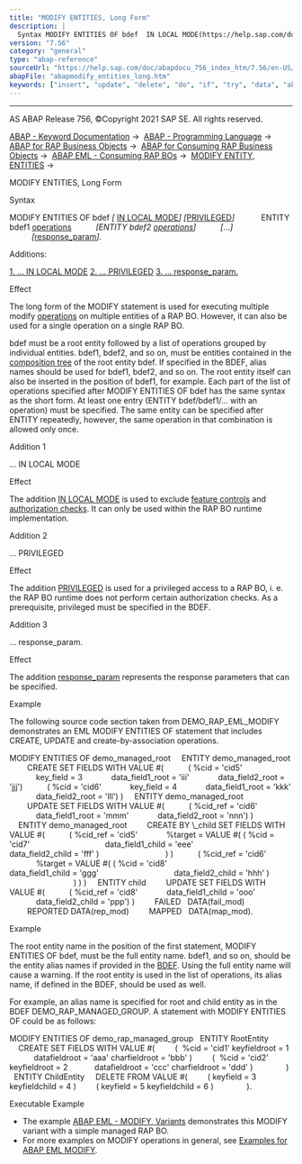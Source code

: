 ```yaml
---
title: "MODIFY ENTITIES, Long Form"
description: |
  Syntax MODIFY ENTITIES OF bdef  IN LOCAL MODE(https://help.sap.com/doc/abapdocu_756_index_htm/7.56/en-US/abapin_local_mode.htm) PRIVILEGED(https://help.sap.com/doc/abapdocu_756_index_htm/7.56/en-US/abapeml_privileged.htm) ENTITY bdef1 operations(https://help.sap.com/doc/abapdoc
version: "7.56"
category: "general"
type: "abap-reference"
sourceUrl: "https://help.sap.com/doc/abapdocu_756_index_htm/7.56/en-US/abapmodify_entities_long.htm"
abapFile: "abapmodify_entities_long.htm"
keywords: ["insert", "update", "delete", "do", "if", "try", "data", "abapmodify", "entities", "long"]
---
```


* * *

AS ABAP Release 756, ©Copyright 2021 SAP SE. All rights reserved.

[ABAP - Keyword Documentation](https://help.sap.com/doc/abapdocu_756_index_htm/7.56/en-US/abenabap.htm) →  [ABAP - Programming Language](https://help.sap.com/doc/abapdocu_756_index_htm/7.56/en-US/abenabap_reference.htm) →  [ABAP for RAP Business Objects](https://help.sap.com/doc/abapdocu_756_index_htm/7.56/en-US/abenabap_for_rap_bos.htm) →  [ABAP for Consuming RAP Business Objects](https://help.sap.com/doc/abapdocu_756_index_htm/7.56/en-US/abenabap_consume_rap_bos.htm) →  [ABAP EML - Consuming RAP BOs](https://help.sap.com/doc/abapdocu_756_index_htm/7.56/en-US/abeneml.htm) →  [MODIFY ENTITY, ENTITIES](https://help.sap.com/doc/abapdocu_756_index_htm/7.56/en-US/abapmodify_entity_entities.htm) → 

MODIFY ENTITIES, Long Form

Syntax

MODIFY ENTITIES OF bdef *\[* [IN LOCAL MODE](https://help.sap.com/doc/abapdocu_756_index_htm/7.56/en-US/abapin_local_mode.htm)*\]* *\[*[PRIVILEGED](https://help.sap.com/doc/abapdocu_756_index_htm/7.56/en-US/abapeml_privileged.htm)*\]*
           ENTITY bdef1 [operations](https://help.sap.com/doc/abapdocu_756_index_htm/7.56/en-US/abapmodify_entity_entities_op.htm)
          *\[*ENTITY bdef2 [operations](https://help.sap.com/doc/abapdocu_756_index_htm/7.56/en-US/abapmodify_entity_entities_op.htm)*\]*
          *\[*...*\]*
          *\[*[response\_param](https://help.sap.com/doc/abapdocu_756_index_htm/7.56/en-US/abapeml_response.htm)*\]*.

Additions:

[1\. ... IN LOCAL MODE](#!ABAP_ADDITION_1@1@)
[2\. ... PRIVILEGED](#!ABAP_ADDITION_2@2@)
[3\. ... response\_param.](#!ABAP_ADDITION_3@3@)

Effect

The long form of the MODIFY statement is used for executing multiple modify [operations](https://help.sap.com/doc/abapdocu_756_index_htm/7.56/en-US/abapmodify_entity_entities_op.htm) on multiple entities of a RAP BO. However, it can also be used for a single operation on a single RAP BO.

bdef must be a root entity followed by a list of operations grouped by individual entities. bdef1, bdef2, and so on, must be entities contained in the [composition tree](https://help.sap.com/doc/abapdocu_756_index_htm/7.56/en-US/abencds_composition_tree_glosry.htm "Glossary Entry") of the root entity bdef. If specified in the BDEF, alias names should be used for bdef1, bdef2, and so on. The root entity itself can also be inserted in the position of bdef1, for example. Each part of the list of operations specified after MODIFY ENTITIES OF bdef has the same syntax as the short form. At least one entry (ENTITY bdef/bdef1/... with an operation) must be specified. The same entity can be specified after ENTITY repeatedly, however, the same operation in that combination is allowed only once.

Addition 1   

... IN LOCAL MODE

Effect

The addition [IN LOCAL MODE](https://help.sap.com/doc/abapdocu_756_index_htm/7.56/en-US/abapin_local_mode.htm) is used to exclude [feature controls](https://help.sap.com/doc/abapdocu_756_index_htm/7.56/en-US/abenbdl_actions_fc.htm) and [authorization checks](https://help.sap.com/doc/abapdocu_756_index_htm/7.56/en-US/abenbdl_authorization.htm). It can only be used within the RAP BO runtime implementation.

Addition 2   

... PRIVILEGED

Effect

The addition [PRIVILEGED](https://help.sap.com/doc/abapdocu_756_index_htm/7.56/en-US/abapeml_privileged.htm) is used for a privileged access to a RAP BO, i. e. the RAP BO runtime does not perform certain authorization checks. As a prerequisite, privileged must be specified in the BDEF.

Addition 3   

... response\_param.

Effect

The addition [response\_param](https://help.sap.com/doc/abapdocu_756_index_htm/7.56/en-US/abapeml_response.htm) represents the response parameters that can be specified.

Example

The following source code section taken from DEMO\_RAP\_EML\_MODIFY demonstrates an EML MODIFY ENTITIES OF statement that includes CREATE, UPDATE and create-by-association operations.

MODIFY ENTITIES OF demo\_managed\_root
    ENTITY demo\_managed\_root
        CREATE SET FIELDS WITH VALUE #(
          ( %cid = 'cid5'
            key\_field = 3
            data\_field1\_root = 'iii'
            data\_field2\_root = 'jjj')
          ( %cid = 'cid6'
            key\_field = 4
            data\_field1\_root = 'kkk'
            data\_field2\_root = 'lll') )
    ENTITY demo\_managed\_root
        UPDATE SET FIELDS WITH VALUE #(
          ( %cid\_ref = 'cid6'
            data\_field1\_root = 'mmm'
            data\_field2\_root = 'nnn') )
    ENTITY demo\_managed\_root
        CREATE BY \\\_child SET FIELDS WITH VALUE #(
          ( %cid\_ref = 'cid5'
            %target = VALUE #( ( %cid = 'cid7'
                                 data\_field1\_child = 'eee'
                                 data\_field2\_child = 'fff' )
                             ) )
          ( %cid\_ref = 'cid6'
            %target = VALUE #( ( %cid = 'cid8'
                                 data\_field1\_child = 'ggg'
                                 data\_field2\_child = 'hhh' )
                             ) ) )
    ENTITY child
        UPDATE SET FIELDS WITH VALUE #(
          ( %cid\_ref = 'cid8'
            data\_field1\_child = 'ooo'
            data\_field2\_child = 'ppp') )
        FAILED   DATA(fail\_mod)
        REPORTED DATA(rep\_mod)
        MAPPED   DATA(map\_mod).

Example

The root entity name in the position of the first statement, MODIFY ENTITIES OF bdef, must be the full entity name. bdef1, and so on, should be the entity alias names if provided in the [BDEF](https://help.sap.com/doc/abapdocu_756_index_htm/7.56/en-US/abencds_behavior_definition_glosry.htm "Glossary Entry"). Using the full entity name will cause a warning. If the root entity is used in the list of operations, its alias name, if defined in the BDEF, should be used as well.

For example, an alias name is specified for root and child entity as in the BDEF DEMO\_RAP\_MANAGED\_GROUP. A statement with MODIFY ENTITIES OF could be as follows:

MODIFY ENTITIES OF demo\_rap\_managed\_group
  ENTITY RootEntity
    CREATE SET FIELDS WITH VALUE #(
        (  %cid = 'cid1' keyfieldroot = 1
           datafieldroot = 'aaa' charfieldroot = 'bbb' )
        (  %cid = 'cid2' keyfieldroot = 2
           datafieldroot = 'ccc' charfieldroot = 'ddd' )
              )
  ENTITY ChildEntity
    DELETE FROM VALUE #(
        ( keyfield = 3 keyfieldchild = 4 )
        ( keyfield = 5 keyfieldchild = 6 )
              ).

Executable Example

-   The example [ABAP EML - MODIFY, Variants](https://help.sap.com/doc/abapdocu_756_index_htm/7.56/en-US/abeneml_modify_alternatives_abexa.htm) demonstrates this MODIFY variant with a simple managed RAP BO.
-   For more examples on MODIFY operations in general, see [Examples for ABAP EML MODIFY](https://help.sap.com/doc/abapdocu_756_index_htm/7.56/en-US/abapeml_modify_examples.htm).